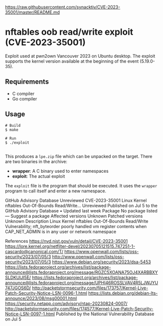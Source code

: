 https://raw.githubusercontent.com/synacktiv/CVE-2023-35001/master/README.md


# nftables oob read/write exploit (CVE-2023-35001)

Exploit used at pwn2own Vancouver 2023 on Ubuntu desktop. The exploit supports
the kernel version available at the beginning of the event (5.19.0-35).

## Requirements

* C compiler
* Go compiler

## Usage

```
# Build
$ make

# Run
$ ./exploit
```

##
##

This produces a `lpe.zip` file which can be unpacked on the target. There are
two binaries in the archive:

- **wrapper**: A C binary used to enter namespaces
- **exploit**: The actual exploit

The `exploit` file is the program that should be executed. It uses the `wrapper`
program to call itself and enter a new namespace.



GitHub Advisory Database Unreviewed CVE-2023-35001
Linux Kernel nftables Out-Of-Bounds Read/Write...
Unreviewed Published on Jul 5 to the GitHub Advisory Database • Updated last week
Package
No package listed— Suggest a package
Affected versions
Unknown
Patched versions
Unknown
Description
Linux Kernel nftables Out-Of-Bounds Read/Write Vulnerability; nft_byteorder poorly handled vm register contents when CAP_NET_ADMIN is in any user or network namespace

References
https://nvd.nist.gov/vuln/detail/CVE-2023-35001
https://lore.kernel.org/netfilter-devel/20230705121515.747251-1-cascardo@canonical.com/T/
https://www.openwall.com/lists/oss-security/2023/07/05/3
http://www.openwall.com/lists/oss-security/2023/07/05/3
https://www.debian.org/security/2023/dsa-5453
https://lists.fedoraproject.org/archives/list/package-announce@lists.fedoraproject.org/message/RGZC5XOANA75OJ4XARBBXYSLDKUIJI5E/
https://lists.fedoraproject.org/archives/list/package-announce@lists.fedoraproject.org/message/UPHI46ROSSLVAV4R5LJWJYU747JGOS6D/
http://packetstormsecurity.com/files/173757/Kernel-Live-Patch-Security-Notice-LSN-0096-1.html
https://lists.debian.org/debian-lts-announce/2023/08/msg00001.html
https://security.netapp.com/advisory/ntap-20230824-0007/
http://packetstormsecurity.com/files/174577/Kernel-Live-Patch-Security-Notice-LSN-0097-1.html
Published by the National Vulnerability Database on Jul 5
